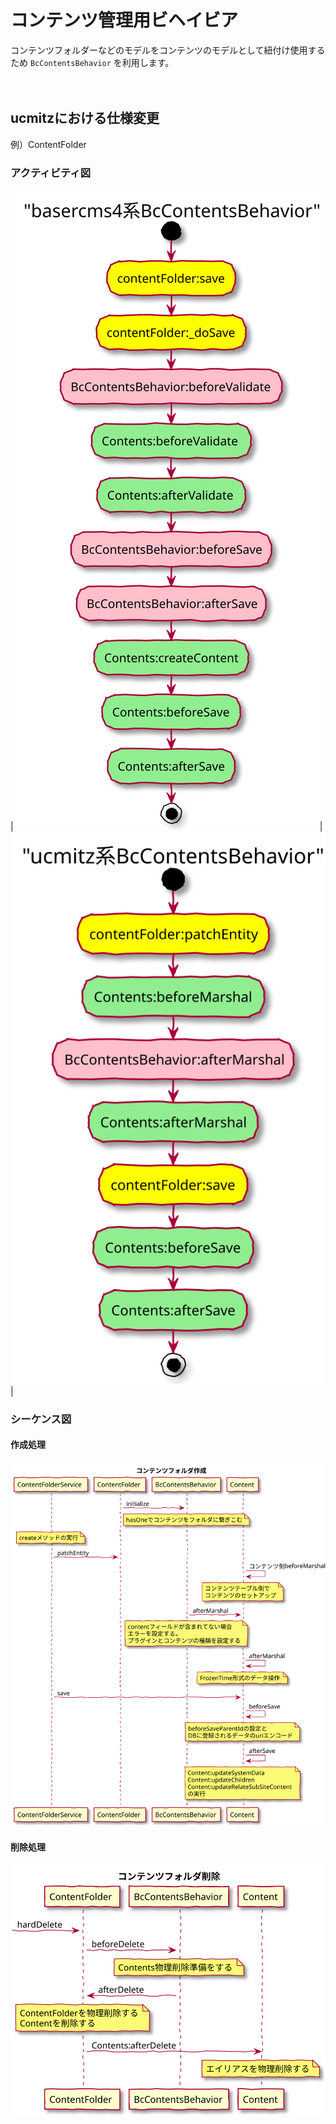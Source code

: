 # コンテンツ管理用ビヘイビア

コンテンツフォルダーなどのモデルをコンテンツのモデルとして紐付け使用するため `BcContentsBehavior` を利用します。

　
## ucmitzにおける仕様変更

例）ContentFolder

### アクティビティ図

|![アクティビティ図：basercms4系BcContentsBehavior](../../../svg/activity/bc_contents_behavior/baser4_contents_create.svg)|![アクティビティ図：ucmitz系BcContentsBehavior](../../../svg/activity/bc_contents_behavior/contents_create.svg)|

### シーケンス図

#### 作成処理

![シーケンス図：コンテンツフォルダ作成](../../../svg/sequence/baser-core/contents_create.svg)

#### 削除処理

![シーケンス図：コンテンツフォルダ削除](../../../svg/sequence/baser-core/contents_delete.svg)

